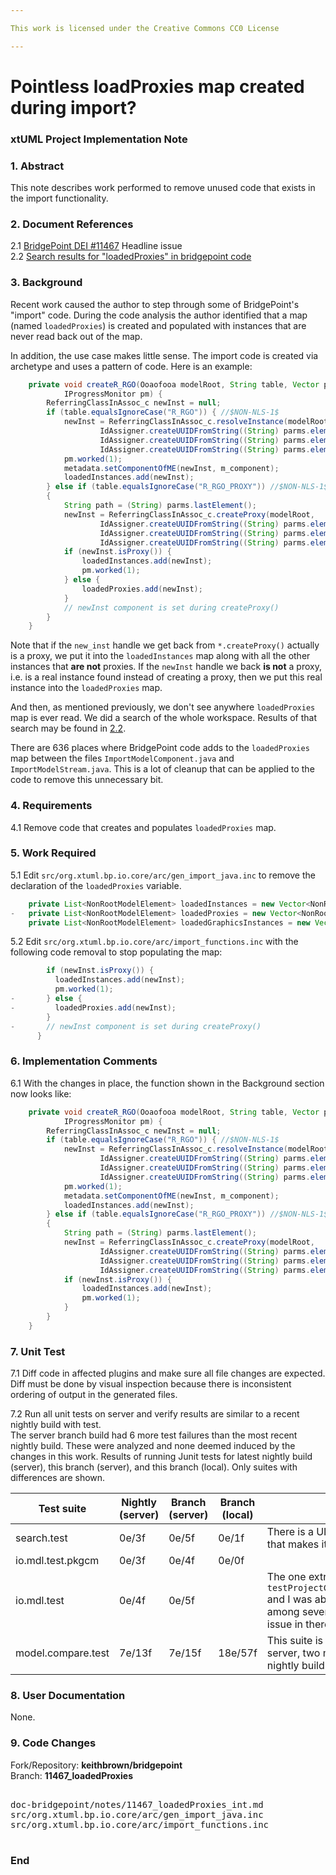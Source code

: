 ```yaml
---

This work is licensed under the Creative Commons CC0 License

---
```


# Pointless loadProxies map created during import? 
### xtUML Project Implementation Note


### 1. Abstract

This note describes work performed to remove unused code that exists in the import functionality.  

### 2. Document References

<a id="2.1"></a>2.1 [BridgePoint DEI #11467](https://support.onefact.net/issues/11467)  Headline issue   
<a id="2.2"></a>2.2 [Search results for "loadedProxies" in bridgepoint code](https://support.onefact.net/issues/11467#note-1)   

### 3. Background

Recent work caused the author to step through some of BridgePoint's "import" code.  During the code
analysis the author identified that a map (named `loadedProxies`) is created and populated with 
instances that are never read back out of the map.  

In addition, the use case makes little sense. The import code is created via archetype and uses a 
pattern of code. Here is an example:
```java
    private void createR_RGO(Ooaofooa modelRoot, String table, Vector parms, Vector rawParms, int numParms,
            IProgressMonitor pm) {
        ReferringClassInAssoc_c newInst = null;
        if (table.equalsIgnoreCase("R_RGO")) { //$NON-NLS-1$
            newInst = ReferringClassInAssoc_c.resolveInstance(modelRoot,
                    IdAssigner.createUUIDFromString((String) parms.elementAt(0)),
                    IdAssigner.createUUIDFromString((String) parms.elementAt(1)),
                    IdAssigner.createUUIDFromString((String) parms.elementAt(2)));
            pm.worked(1);
            metadata.setComponentOfME(newInst, m_component);
            loadedInstances.add(newInst);
        } else if (table.equalsIgnoreCase("R_RGO_PROXY")) //$NON-NLS-1$
        {
            String path = (String) parms.lastElement();
            newInst = ReferringClassInAssoc_c.createProxy(modelRoot,
                    IdAssigner.createUUIDFromString((String) parms.elementAt(0)),
                    IdAssigner.createUUIDFromString((String) parms.elementAt(1)),
                    IdAssigner.createUUIDFromString((String) parms.elementAt(2)), removeTics(path), projRelPath);
            if (newInst.isProxy()) {
                loadedInstances.add(newInst);
                pm.worked(1);
            } else {
                loadedProxies.add(newInst);
            }
            // newInst component is set during createProxy()
        }
    }
```  

Note that if the `new_inst` handle we get back from `*.createProxy()` actually is a proxy, we put it into 
the `loadedInstances` map along with all the other instances that __are not__ proxies. If the `newInst` 
handle we back __is not__ a proxy, i.e. is a real instance found instead of creating a proxy, then we put 
this real instance into the `loadedProxies` map.   

And then, as mentioned previously, we don't see anywhere `loadedProxies` map is ever read. We did a search 
of the whole workspace. Results of that search may be found in <a href="#2.2">2.2</a>.  

There are 636 places where BridgePoint code adds to the `loadedProxies` map between the files 
`ImportModelComponent.java` and `ImportModelStream.java`.  This is a lot of cleanup that can be 
applied to the code to remove this unnecessary bit.   

### 4. Requirements

4.1 Remove code that creates and populates `loadedProxies` map.    

### 5. Work Required

5.1  Edit `src/org.xtuml.bp.io.core/arc/gen_import_java.inc` to remove the declaration of the
`loadedProxies` variable.   
```java
    private List<NonRootModelElement> loadedInstances = new Vector<NonRootModelElement>();
-   private List<NonRootModelElement> loadedProxies = new Vector<NonRootModelElement>();
    private List<NonRootModelElement> loadedGraphicsInstances = new Vector<NonRootModelElement>();
```
5.2  Edit `src/org.xtuml.bp.io.core/arc/import_functions.inc` with the following code removal
to stop populating the map:  
```java
        if (newInst.isProxy()) {
          loadedInstances.add(newInst);
          pm.worked(1);
-       } else {
-         loadedProxies.add(newInst);
        }
-       // newInst component is set during createProxy()
      }
```

### 6. Implementation Comments

6.1  With the changes in place, the function shown in the Background section
now looks like:  
```java
    private void createR_RGO(Ooaofooa modelRoot, String table, Vector parms, Vector rawParms, int numParms,
            IProgressMonitor pm) {
        ReferringClassInAssoc_c newInst = null;
        if (table.equalsIgnoreCase("R_RGO")) { //$NON-NLS-1$
            newInst = ReferringClassInAssoc_c.resolveInstance(modelRoot,
                    IdAssigner.createUUIDFromString((String) parms.elementAt(0)),
                    IdAssigner.createUUIDFromString((String) parms.elementAt(1)),
                    IdAssigner.createUUIDFromString((String) parms.elementAt(2)));
            pm.worked(1);
            metadata.setComponentOfME(newInst, m_component);
            loadedInstances.add(newInst);
        } else if (table.equalsIgnoreCase("R_RGO_PROXY")) //$NON-NLS-1$
        {
            String path = (String) parms.lastElement();
            newInst = ReferringClassInAssoc_c.createProxy(modelRoot,
                    IdAssigner.createUUIDFromString((String) parms.elementAt(0)),
                    IdAssigner.createUUIDFromString((String) parms.elementAt(1)),
                    IdAssigner.createUUIDFromString((String) parms.elementAt(2)), removeTics(path), projRelPath);
            if (newInst.isProxy()) {
                loadedInstances.add(newInst);
                pm.worked(1);
            }
        }
    }
```  

### 7. Unit Test

7.1  Diff code in affected plugins and make sure all file changes are expected.  
  Diff must be done by visual inspection because there is inconsistent ordering of output
  in the generated files.  
  
7.2  Run all unit tests on server and verify results are similar to a recent nightly build with test.  
The server branch build had 6 more test failures than the most recent nightly build.  These were analyzed 
and none deemed induced by the changes in this work.  Results of running Junit tests for latest nightly 
build (server), this branch (server), and this branch (local).  Only suites with differences are shown.  

| Test suite  | Nightly (server) | Branch (server) | Branch (local) | Comment | 
|-------------|------------------|-----------------|----------------|---------|
|search.test  | 0e/3f            | 0e/5f           | 0e/1f          | There is a UI dialog timing issue in this test that makes it inconsistent. |
|io.mdl.test.pkgcm| 0e/3f        | 0e/4f           | 0e/0f |  | 
|io.mdl.test  | 0e/4f            | 0e/5f           |  | The one extra failing test is identified as `testProjectCreationNoImportIntoworkspace` and I was able to run it successfully locally among several tries.  So there is a timing issue in there. |  
|model.compare.test| 7e/13f      | 7e/15f          |  18e/57f| This suite is known to have issues.  On server, two more tests run in branch than nightly build. Local test has lots of issues.|

### 8. User Documentation

None.  

### 9. Code Changes

Fork/Repository: __keithbrown/bridgepoint__   
Branch: __11467_loadedProxies__  

<pre>

doc-bridgepoint/notes/11467_loadedProxies_int.md
src/org.xtuml.bp.io.core/arc/gen_import_java.inc
src/org.xtuml.bp.io.core/arc/import_functions.inc

</pre>

### End

